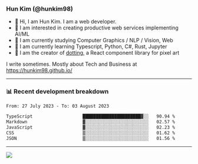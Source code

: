 ### Hun Kim (@hunkim98)

- 👋 Hi, I am Hun Kim. I am a web developer. 
- 🤔 I am interested in creating productive web services implementing AI/ML
- 🔭 I am currently studying Computer Graphics / NLP / Vision, Web 
- 🌱 I am currently learning Typescript, Python, C#, Rust, Jupyter
- 🎨 I am the creator of [dotting](hunkim98.github.io/dotting), a React component library for pixel art

I write sometimes. Mostly about Tech and Business at https://hunkim98.github.io/

---
### 📊 Recent development breakdown
<!--START_SECTION:waka-->

```txt
From: 27 July 2023 - To: 03 August 2023

TypeScript                   ██████████████████████▓░░   90.94 %
Markdown                     ▓░░░░░░░░░░░░░░░░░░░░░░░░   02.57 %
JavaScript                   ▓░░░░░░░░░░░░░░░░░░░░░░░░   02.23 %
CSS                          ▒░░░░░░░░░░░░░░░░░░░░░░░░   01.62 %
JSON                         ▒░░░░░░░░░░░░░░░░░░░░░░░░   01.56 %
```

<!--END_SECTION:waka-->
---

<!-- <div align='center'> -->
  <img align="center" src="https://github-readme-stats.vercel.app/api?username=hunkim98&theme=dark&show_icons=true"/>
<!-- </div> -->
<!--
**hunkim98/hunkim98** is a ✨ _special_ ✨ repository because its `README.md` (this file) appears on your GitHub profile.

Here are some ideas to get you started:

- 🔭 I’m currently working on ...
- 🌱 I’m currently learning ...
- 👯 I’m looking to collaborate on ...
- 🤔 I’m looking for help with ...
- 💬 Ask me about ...
- 📫 How to reach me: ...
- 😄 Pronouns: ...
- ⚡ Fun fact: ...
-->
